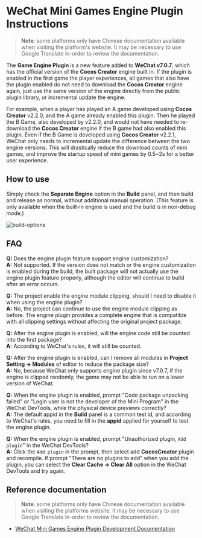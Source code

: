 # WeChat Mini Games Engine Plugin Instructions

> **Note**: some platforms only have Chinese documentation available when visiting the platform's website. It may be necessary to use Google Translate in-order to review the documentation.

The **Game Engine Plugin** is a new feature added to **WeChat v7.0.7**, which has the official version of the __Cocos Creator__ engine built in. If the plugin is enabled in the first game the player experiences, all games that also have the plugin enabled do not need to download the __Cocos Creator__ engine again, just use the same version of the engine directly from the public plugin library, or incremental update the engine.

For example, when a player has played an A game developed using __Cocos Creator__ v2.2.0, and the A game already enabled this plugin. Then he played the B Game, also developed by v2.2.0, and would not have needed to re-download the __Cocos Creator__ engine if the B game had also enabled this plugin. Even if the B Game is developed using __Cocos Creator__ v2.2.1, WeChat only needs to incremental update the difference between the two engine versions. This will drastically reduce the download counts of mini games, and improve the startup speed of mini games by 0.5~2s for a better user experience.

## How to use

Simply check the **Separate Engine** option in the **Build** panel, and then build and release as normal, without additional manual operation. (This feature is only available when the built-in engine is used and the build is in non-debug mode.)

![build-options](./wechatgame-plugin/build-options.jpg)

## FAQ

__Q:__ Does the engine plugin feature support engine customization?<br/>
__A:__ Not supported. If the version does not match or the engine customization is enabled during the build, the built package will not actually use the engine plugin feature properly, although the editor will continue to build after an error occurs.

__Q:__ The project enable the engine module clipping, should I need to disable it when using the engine plugin?<br/>
__A:__ No, the project can continue to use the engine module clipping as before. The engine plugin provides a complete engine that is compatible with all clipping settings without affecting the original project package.

__Q:__ After the engine plugin is enabled, will the engine code still be counted into the first package?<br/>
__A:__ According to WeChat's rules, it will still be counted.

__Q:__ After the engine plugin is enabled, can I remove all modules in **Project Setting -> Modules** of editor to reduce the package size?<br/>
__A:__ No, because WeChat only supports engine plugin since v7.0.7, if the engine is clipped randomly, the game may not be able to run on a lower version of WeChat.

__Q:__ When the engine plugin is enabled, prompt "Code package unpacking failed" or "Login user is not the developer of the Mini Program" in the WeChat DevTools, while the physical device previews correctly?<br/>
__A:__ The default appid in the **Build** panel is a common test id, and according to WeChat's rules, you need to fill in the **appid** applied for yourself to test the engine plugin.

__Q:__ When the engine plugin is enabled, prompt "Unauthorized plugin, `Add plugin`" in the WeChat DevTools?<br/>
__A:__ Click the `Add plugin` in the prompt, then select add **CocosCreator** plugin and recompile. If prompt "There are no plugins to add" when you add the plugin, you can select the **Clear Cache -> Clear All** option in the WeChat DevTools and try again.

## Reference documentation

> **Note**: some platforms only have Chinese documentation available when visiting the platforms website. It may be necessary to use Google Translate in-order to review the documentation.

- [WeChat Mini Games Engine Plugin Development Documentation](https://developers.weixin.qq.com/minigame/dev/guide/base-ability/game-engine-plugin.html)
